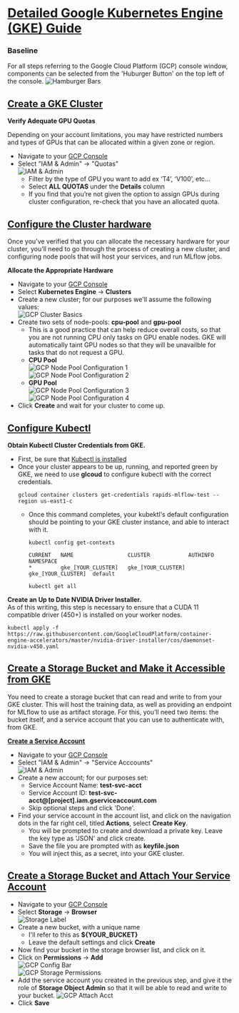 # [Detailed Google Kubernetes Engine (GKE) Guide](#anchor-start)
### Baseline

For all steps referring to the Google Cloud Platform (GCP) console window, components can be selected from the 'Huburger Button'
on the top left of the console.
![Hamburger Bars](./images/gcp_hamburger_bar.png)

## [Create a GKE Cluster](#anchor-create-cluster)
__Verify Adequate GPU Quotas__

Depending on your account limitations, you may have restricted numbers and types of GPUs that can be allocated within a given zone or region.

- Navigate to your [GCP Console](https://console.cloud.google.com/)
- Select "IAM & Admin" $\rightarrow$ "Quotas"  
    ![IAM & Admin](./images/gcp_iam_admin.png)  
    - Filter by the type of GPU you want to add ex ‘T4’, ‘V100’, etc...
    - Select __ALL QUOTAS__ under the __Details__ column
    - If you find that you’re not given the option to assign GPUs during cluster configuration, re-check that you have an allocated quota.

## [Configure the Cluster hardware](#anchor-configure-cluster)
Once you’ve verified that you can allocate the necessary hardware for your cluster, you’ll need to go through the process 
of creating a new cluster, and configuring node pools that will host your services, and run MLflow jobs.

__Allocate the Appropriate Hardware__

- Navigate to your [GCP Console](https://console.cloud.google.com/)
- Select __Kubernetes Engine__ $\rightarrow$ __Clusters__
- Create a new cluster; for our purposes we'll assume the following values:  
    ![GCP Cluster Basics](./images/gcp_cluster_basics.png)
- Create two sets of node-pools: __cpu-pool__ and __gpu-pool__
    - This is a good practice that can help reduce overall costs, so that you are not running CPU only
    tasks on GPU enable nodes. GKE will automatically taint GPU nodes so that they will be unavailble for
    tasks that do not request a GPU.
    - __CPU Pool__  
        ![GCP Node Pool Configuration 1](./images/gcp_node_pools_1.png)  
        ![GCP Node Pool Configuration 2](./images/gcp_node_pools_2.png)  
    - __GPU Pool__   
        ![GCP Node Pool Configuration 3](./images/gcp_node_pools_3.png)  
        ![GCP Node Pool Configuration 4](./images/gcp_node_pools_4.png)  
- Click __Create__ and wait for your cluster to come up.

## [Configure Kubectl](#anchor-kubectl)
__Obtain Kubectl Cluster Credentials from GKE.__
- First, be sure that [Kubectl is installed](https://kubernetes.io/docs/tasks/tools/install-kubectl/)
- Once your cluster appears to be up, running, and reported green by GKE, we need to use __glcoud__ to configure kubectl
with the correct credentials.
   ```shell script
   gcloud container clusters get-credentials rapids-mlflow-test --region us-east1-c
   ```
   - Once this command completes, your kubektl's default configuration should be pointing to your GKE cluster instance,
   and able to interact with it.
       ```shell script
      kubectl config get-contexts
      
      CURRENT   NAME                 CLUSTER            AUTHINFO            NAMESPACE
      *         gke_[YOUR_CLUSTER]   gke_[YOUR_CLUSTER] gke_[YOUR_CLUSTER]  default
       ```
        
       ```shell script
       kubectl get all
       ```
__Create an Up to Date NVIDIA Driver Installer.__  
As of this writing, this step is necessary to ensure that a CUDA 11 compatible driver (450+) is installed on your worker nodes.

```shell script
kubectl apply -f https://raw.githubusercontent.com/GoogleCloudPlatform/container-engine-accelerators/master/nvidia-driver-installer/cos/daemonset-nvidia-v450.yaml
```

## [Create a Storage Bucket and Make it Accessible from GKE](#anchor-create-storage-bucket)
You need to create a storage bucket that can read and write to from your GKE cluster. This will host the training data,
as well as providing an endpoint for MLflow to use as artifact storage. For this, you’ll need two items: the bucket itself,
and a service account that you can use to authenticate with, from GKE.

[__Create a Service Account__](#anchor-create-service-account)
- Navigate to your [GCP Console](https://console.cloud.google.com/)
- Select "IAM & Admin" $\rightarrow$ "Service Acccounts"  
    ![IAM & Admin](./images/gcp_iam_admin.png)
- Create a new account; for our purposes set:
    - Service Account Name: __test-svc-acct__
    - Service Account ID: __test-svc-acct@[project].iam.gserviceaccount.com__
    - Skip optional steps and click 'Done'.
- Find your service account in the account list, and click on the navigation dots in the far right cell, titled __Actions__,
select __Create Key__.
    - You will be prompted to create and download a private key.
    Leave the key type as 'JSON' and click create.
    - Save the file you are prompted with as __keyfile.json__
    - You will inject this, as a secret, into your GKE cluster.

## [Create a Storage Bucket and Attach Your Service Account](#anchor-config-storage-bucket)
- Navigate to your [GCP Console](https://console.cloud.google.com/)
- Select __Storage__ $\rightarrow$ __Browser__  
    ![Storage Label](./images/gcp_storage.png)  
- Create a new bucket, with a unique name
    - I'll refer to this as __\${YOUR_BUCKET}__
    - Leave the default settings and click __Create__
- Now find your bucket in the storage browser list, and click on it.
- Click on __Permissions__ $\rightarrow$ __Add__  
    ![GCP Config Bar](./images/gcp_config_bar.png)  
    ![GCP Storage Permissions](./images/gcp_bucket_permissions_2.png)  
- Add the service account you created in the previous step, and give it the role of __Storage Object Admin__ so that it will be
able to read and write to your bucket.
    ![GCP Attach Acct](./images/gcp_attach_account.png)  
- Click __Save__
    
